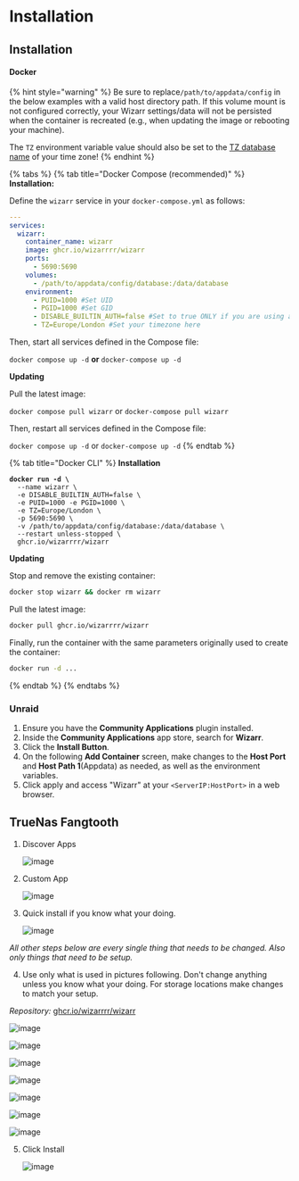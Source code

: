 # Installation

## Installation

#### Docker

{% hint style="warning" %}
Be sure to replace`/path/to/appdata/config` in the below examples with a valid host directory path. If this volume mount is not configured correctly, your Wizarr settings/data will not be persisted when the container is recreated (e.g., when updating the image or rebooting your machine).

The `TZ` environment variable value should also be set to the [TZ database name](https://en.wikipedia.org/wiki/List_of_tz_database_time_zones) of your time zone!
{% endhint %}

{% tabs %}
{% tab title="Docker Compose (recommended)" %}
**Installation:**

Define the `wizarr` service in your `docker-compose.yml` as follows:

```yaml
---
services:
  wizarr:
    container_name: wizarr
    image: ghcr.io/wizarrrr/wizarr
    ports:
      - 5690:5690
    volumes:
      - /path/to/appdata/config/database:/data/database
    environment:
      - PUID=1000 #Set UID
      - PGID=1000 #Set GID
      - DISABLE_BUILTIN_AUTH=false #Set to true ONLY if you are using another auth provider (Authelia, Authentik, etc)
      - TZ=Europe/London #Set your timezone here
```

Then, start all services defined in the Compose file:

`docker compose up -d` **or** `docker-compose up -d`

**Updating**

Pull the latest image:

`docker compose pull wizarr` or `docker-compose pull wizarr`

Then, restart all services defined in the Compose file:

`docker compose up -d` or `docker-compose up -d`
{% endtab %}

{% tab title="Docker CLI" %}
**Installation**

<pre class="language-bash"><code class="lang-bash"><strong>docker run -d \
</strong>  --name wizarr \
  -e DISABLE_BUILTIN_AUTH=false \
  -e PUID=1000 -e PGID=1000 \
  -e TZ=Europe/London \
  -p 5690:5690 \
  -v /path/to/appdata/config/database:/data/database \
  --restart unless-stopped \
  ghcr.io/wizarrrr/wizarr
</code></pre>

**Updating**

Stop and remove the existing container:

```bash
docker stop wizarr && docker rm wizarr
```

Pull the latest image:

```bash
docker pull ghcr.io/wizarrrr/wizarr
```

Finally, run the container with the same parameters originally used to create the container:

```bash
docker run -d ...
```
{% endtab %}
{% endtabs %}

### Unraid

1. Ensure you have the **Community Applications** plugin installed.
2. Inside the **Community Applications** app store, search for **Wizarr**.
3. Click the **Install Button**.
4. On the following **Add Container** screen, make changes to the **Host Port** and **Host Path 1**(Appdata) as needed, as well as the environment variables.
5. Click apply and access "Wizarr" at your `<ServerIP:HostPort>` in a web browser.

## TrueNas Fangtooth

1.  Discover Apps

    ![image](https://github.com/user-attachments/assets/a99db34b-34f8-423c-8a56-617c87bf4c6a)
2.  Custom App

    ![image](https://github.com/user-attachments/assets/43e9ee74-3430-4dd5-8a82-0907f9877262)
3.  Quick install if you know what your doing.

    ![image](https://github.com/user-attachments/assets/fae99bb7-ee49-49cf-a611-007074a9ab5e)

_All other steps below are every single thing that needs to be changed. Also only things that need to be setup._

4. Use only what is used in pictures following. Don't change anything unless you know what your doing. For storage locations make changes to match your setup.

_Repository:_ [ghcr.io/wizarrrr/wizarr](ghcr.io/wizarrrr/wizarr/)

![image](https://github.com/user-attachments/assets/e4a91eb3-58d8-4ab5-8f1c-fdb775b408a6)

![image](https://github.com/user-attachments/assets/d44dec66-d520-4e2d-a6d3-6ea623c457c5)

![image](https://github.com/user-attachments/assets/f8ebb365-7404-4417-af70-b0f81a1275ba)

![image](https://github.com/user-attachments/assets/5888758f-4c4b-4756-b168-78647d5e6bd5)

![image](https://github.com/user-attachments/assets/d4e05d81-8e49-418c-a86c-1804ed0f002d)

![image](https://github.com/user-attachments/assets/c6737814-b871-46cd-900f-3a51e42bd4b9)

![image](https://github.com/user-attachments/assets/27c6e67b-eabe-4d40-b237-400d237f634e)

5.  Click Install

    ![image](https://github.com/user-attachments/assets/41a7a6df-cb5d-4379-8272-f622ac837235)
